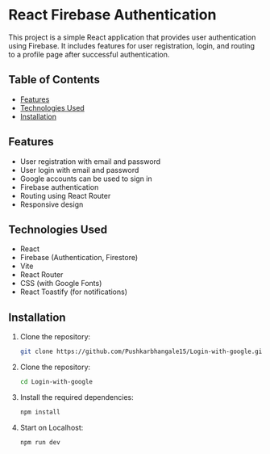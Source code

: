 # React Firebase Authentication

This project is a simple React application that provides user authentication using Firebase. It includes features for user registration, login, and routing to a profile page after successful authentication.

## Table of Contents

- [Features](#features)
- [Technologies Used](#technologies-used)
- [Installation](#installation)


## Features

- User registration with email and password
- User login with email and password
- Google accounts can be used to sign in
- Firebase authentication
- Routing using React Router
- Responsive design

## Technologies Used

- React
- Firebase (Authentication, Firestore)
- Vite
- React Router
- CSS (with Google Fonts)
- React Toastify (for notifications)

## Installation

1. Clone the repository:

   ```bash
   git clone https://github.com/Pushkarbhangale15/Login-with-google.git
   ```
2. Clone the repository:

    ```bash
    cd Login-with-google
    ```
3. Install the required dependencies:

    ```bash
    npm install
    ```

4. Start on Localhost:

    ```bash
    npm run dev
    ```